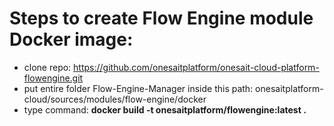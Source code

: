 # Steps to create Flow Engine module Docker image:

- clone repo: https://github.com/onesaitplatform/onesait-cloud-platform-flowengine.git
- put entire folder Flow-Engine-Manager inside this path: onesaitplatform-cloud/sources/modules/flow-engine/docker
- type command: **docker build -t onesaitplatform/flowengine:latest .**

